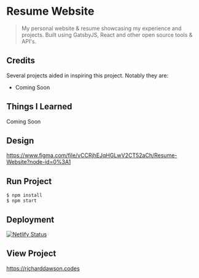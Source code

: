 # Resume Website
> My personal website & resume showcasing my experience and projects. Built using GatsbyJS, React and other open source tools & API's.

## Credits
Several projects aided in inspiring this project. Notably they are:

- Coming Soon

## Things I Learned
Coming Soon

## Design
<https://www.figma.com/file/vCCRjhEJqHGLwV2CT52aCh/Resume-Website?node-id=0%3A1>

## Run Project

```shell
$ npm install
$ npm start
```

## Deployment
[![Netlify Status](https://api.netlify.com/api/v1/badges/65ce5181-10f6-46c8-8599-1668575344cf/deploy-status)](https://app.netlify.com/sites/richardtaylordawson/deploys)

## View Project
<https://richarddawson.codes>
